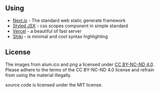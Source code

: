 ## Using

- [Next.js](https://nextjs.org/) - The standard web static generate framework
- [Styled JSX](https://nextjs.org/blog/styling-next-with-styled-jsx) - css scopes component in simple standard
- [Vercel](https://vercel.com/) - a beautiful of fast server
- [Shiki](https://shiki.matsu.io/) - is minimal and cool syntax highlighting

## License

The images from alum.ico and png a licensed under [CC BY-NC-ND 4.0](https://creativecommons.org/licenses/by-nc-nd/4.0/).  
Please adhere to the terms of the CC BY-NC-ND 4.0 license and refrain from using the material illegally.

source code is licensed under the MIT license.
